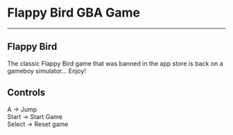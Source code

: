 # Flappy Bird GBA Game

--------------------------------------------------------------------------------

Flappy Bird
--------------------------------------------------------------------------------
The classic Flappy Bird game that was banned in the app store 
is back on a gameboy simulator... Enjoy!

Controls
--------------------------------------------------------------------------------
A ->        Jump   
Start ->    Start Game     
Select ->   Reset game  
